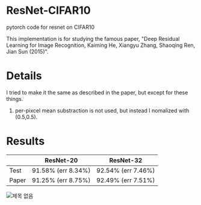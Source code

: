 # ResNet-CIFAR10
pytorch code for resnet on CIFAR10  

This implementation is for studying the famous paper, "Deep Residual Learning for Image Recognition, Kaiming He, Xiangyu Zhang, Shaoqing Ren, Jian Sun (2015)".
 

# Details
I tried to make it the same as described in the paper, but except for these things.<br/>
1.  per-pixcel mean substraction is not used, but instead I nomalized with (0.5,0.5).


# Results
||ResNet-20|ResNet-32|
|------|---|---|
|Test|91.58% (err 8.34%)|92.54% (err 7.46%)|
|Paper|91.25% (err 8.75%)|92.49% (err 7.51%)|

![제목 없음](https://user-images.githubusercontent.com/20814465/124390020-b29b1080-dd24-11eb-99a7-d5b3c7d89d7a.png)
